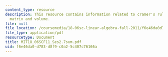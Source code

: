 ```yaml
---
content_type: resource
description: This resource contains information related to cramer's rule, inverse
  matrix and volume.
file: null
file_location: /coursemedia/18-06sc-linear-algebra-fall-2011/f6e46da0d783d8f9c0a25c407c76166a_MIT18_06SCF11_Ses2.7sum.pdf
file_type: application/pdf
resourcetype: Document
title: MIT18_06SCF11_Ses2.7sum.pdf
uid: f6e46da0-d783-d8f9-c0a2-5c407c76166a
---
```

